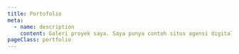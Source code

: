 ```yaml
---
title: Portofolio
meta:
  - name: description
    content: Galeri proyek saya. Saya punya contoh situs agensi digital, toko roti, berita, dan restoran.
pageClass: portfolio
---
```


<project-list lang="id" />

<Vssue title="Portfolio" />

